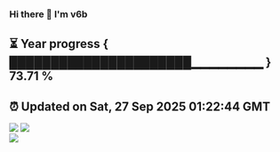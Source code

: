 ### Hi there 👋  I'm v6b  
⏳ Year progress { ██████████████████████▁▁▁▁▁▁▁▁ } 73.71 %
---
⏰ Updated on Sat, 27 Sep 2025 01:22:44 GMT
---
![](https://github-readme-stats.vercel.app/api?username=v6b&bg_color=30,e96443,904e95&title_color=fff&text_color=fff&layout=compact)
![](https://github-readme-stats.vercel.app/api/top-langs/?username=v6b&layout=compact&bg_color=30,e96443,904e95&title_color=fff&text_color=fff)  
![](https://gcore.jsdelivr.net/gh/v6b/v6b@main/assets/github-contribution-grid-snake.svg)

